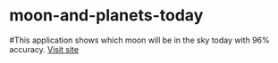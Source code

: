 # moon-and-planets-today
#This application shows which moon will be in the sky today with 96% accuracy.
[Visit site](https://kevinkutoyi.github.io/moon-and-planets-today/)

